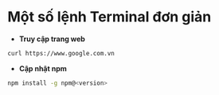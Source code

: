 # **Một số lệnh Terminal đơn giản**

- **Truy cập trang web**

```sh
curl https://www.google.com.vn
```

- **Cập nhật npm**

```sh
npm install -g npm@<version>
```
